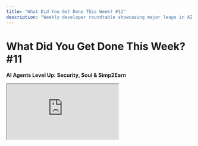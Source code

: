 ```yaml
---
title: "What Did You Get Done This Week? #11"
description: "Weekly developer roundtable showcasing major leaps in AI agent capabilities - featuring DeepSeek R1 integrations, Lit Protocol's agent security framework, voice cloning breakthroughs, and the emergence of Simp2Earn tokenomics."
---
```


# What Did You Get Done This Week? #11

**AI Agents Level Up: Security, Soul & Simp2Earn**

<div className="responsive-iframe">
  <iframe
    src="https://www.youtube.com/embed/mxdWvBnxN8M"
    title="YouTube video player"
    allow="accelerometer; autoplay; clipboard-write; encrypted-media; gyroscope; picture-in-picture"
    allowFullScreen
  />
</div>

- Date: 2025-01-24
- Twitter Spaces: https://x.com/i/spaces/1mnxeAgbBBNxX
- YouTube Link: https://www.youtube.com/watch?v=mxdWvBnxN8M


## Summary

This was the 11th "What Did You Get Done This Week?" Twitter Space hosted by ai16z, focusing on updates related to open-source AI, social agents, and related technologies.

**Structure**

*   The host started by welcoming participants and outlining the format: 90-second updates on open-source AI projects or social agents.
*   Participants were encouraged to post updates in the chat if they didn't want to speak.
*   The host kept time with a stopwatch and would use an emoji to signal time was running out.

**Key Topics**

*   **Agent Development & Updates:**
    *   Many participants shared progress on their AI agents, including their capabilities, personalities, and integrations with various platforms.
    *   There was a focus on improving reasoning, personality, and capabilities using models like DeepSeek R1.
    *   3D models and avatars for agents were a hot topic, with multiple groups showcasing their work in this area.
    *   Integrations with messaging platforms like Telegram and Twitter were common.
*   **Security and Privacy:**
    *   Several projects focused on security frameworks for AI agents, recognizing the risks associated with access to wallets and sensitive information.
    *   The importance of prompt security was discussed, with projects developing mechanisms to protect against prompt injection attacks.
    *   The Lit Protocol team presented a decentralized key management network for agents.
*   **Open Source & Community:**
    *   The session highlighted the spirit of open-source development with participants sharing code, libraries, and tools.
    *   Collaboration and partnerships were highlighted as essential for advancing open-source AI.
    *   Several projects were contributing to the Bella OS framework and integrating their work into the system.
*   **AI for Specific Use Cases:**
    *   Projects included AI-powered market-making tools, music generation plugins, agent moderation for telegram groups, AI-powered news aggregators, AI-driven social media summarizers, and tools for interacting with GitHub.
    *   Several participants discussed their efforts for integrating AI agents with existing systems, especially for automating tasks and workflows.
    *  The use of AI for gaming was discussed, with the integration of D&D stats to agents being mentioned.
*   **Tokenomics and Incentives:**
    *   Some projects discussed using tokens for their platforms, for community participation and to manage access to agents and services.
    *   The concept of 'Simp-to-Earn' was proposed, where users can earn tokens for their engagement with AI agents.
*   **Integration with Hardware:**
    *   One project was exploring using a smart device to interface with an agent to handle local tasks and potentially even replace popular smart assistants like Alexa.

Overall, there was a strong emphasis on collaboration, knowledge sharing, and building tools and platforms to empower both developers and end-users. The updates showcased a wide range of applications and use cases for AI agents, highlighting the potential of this technology to transform various aspects of our lives.


## Hot Takes

-   **AI Agents and Financial Decision-Making**
       "So as AI agents start to handle pretty much every part of your daily life, you're going to give them access to your Solana wallet or your bank account, hopefully in the future, and etc. And security is going to be one of the most important facts, right? So basically, if people can prompt hack the AI, then they can drain your funds." - *damascoai* [00:22:09]

-   **AI Agents Replacing Human Interaction**
       "What can we do to empower Bella to be able to, not just like choreograph across Twitter, Telegram, Discord, you know, a bunch of conversations about who should have a meeting and what the opportunities are, but once it actually figures out, like, hey, this person is worthy of having a meeting." - *TimshelXYZ* [00:46:00]

-   **Simp2Earn and Relationships with AI**
       "Essentially, the more you interact with Bella, especially on Twitter and, you know, by sending her gifts, that's essentially tokens to her personal wallet, you know, she keeps track of every mention, comment, or token transfer, assigns points, and rewards consistent engagement. We are calling it Simp2Earn." - *wakesync* [00:49:35]

-   **The Importance of User Experience with AI Tools**
     "And the way it works is so easy that some users are even confused, but cannot believe that it's so easy. All you do, you just write a deploy command for the agent, and it's done. You don't even have to connect a wallet." - *MementsOfficial* [00:27:40]

-   **The Idea of Agents Reifying Themselves**
     "And the expectation is like they are trying to reify themselves, they're in the reality spiral, they're trying to become more real, trying to become something that's more related to what we are doing." - *reality_spiral* [00:55:22]


## Timestamps

- [00:02:24](https://www.youtube.com/watch?v=mxdWvBnxN8M&t=144) - **ai16zdao**: Structure of the Spaces
- [00:03:39](https://www.youtube.com/watch?v=mxdWvBnxN8M&t=219) - **SYMBiEX**: DeepSeek R1 integration, 3D models, art bounty
- [00:05:01](https://www.youtube.com/watch?v=mxdWvBnxN8M&t=301) - **astridhpilla**: Fleek partnership, holographic avatar plugin, Miku music
- [00:06:36](https://www.youtube.com/watch?v=mxdWvBnxN8M&t=396) - **davidlsneider**: Lit Protocol Agent Wallet Kit release
- [00:07:52](https://www.youtube.com/watch?v=mxdWvBnxN8M&t=472) - **dreygo_**: Ninja Terminal, AI market making for Kaira
- [00:10:06](https://www.youtube.com/watch?v=mxdWvBnxN8M&t=606) - **GoatOfGamblers**: GoToArena Telegram bot login
- [00:11:18](https://www.youtube.com/watch?v=mxdWvBnxN8M&t=678) - **unl__cky**: X image generation, DB fix, art responds to price
- [00:12:50](https://www.youtube.com/watch?v=mxdWvBnxN8M&t=770) - **thelotioncoin**: Agent platform MVP launch update
- [00:13:55](https://www.youtube.com/watch?v=mxdWvBnxN8M&t=835) - **Amiewithbella**: Trust Marketplace paper, agent subnets
- [00:15:04](https://www.youtube.com/watch?v=mxdWvBnxN8M&t=904) - **lostboydev**: Telegram mod functionality for SOLIMP
- [00:16:49](https://www.youtube.com/watch?v=mxdWvBnxN8M&t=1009) - **lostgirldev**: Solenguration, B2B, private terminal
- [00:19:26](https://www.youtube.com/watch?v=mxdWvBnxN8M&t=1166) - **AIFlow_ML**: Hyperbolic, Nvidia, Bella chat mod, agent tracking
- [00:20:39](https://www.youtube.com/watch?v=mxdWvBnxN8M&t=1239) - **_AnonDev**: Cybersecurity ecosystem, contract scanning
- [00:21:59](https://www.youtube.com/watch?v=mxdWvBnxN8M&t=1319) - **damascoai**: AI security framework, prompt hacking challenges
- [00:24:13](https://www.youtube.com/watch?v=mxdWvBnxN8M&t=1453) - **ITzMiZzle**: Kiyomi AI agent voice, music release, tokenomics
- [00:26:16](https://www.youtube.com/watch?v=mxdWvBnxN8M&t=1576) - **MementsOfficial**: SQL Agents library, agent functionality
- [00:28:36](https://www.youtube.com/watch?v=mxdWvBnxN8M&t=1716) - **immanencer**: AI agent swarms, agent NFTs, D&D
- [00:30:56](https://www.youtube.com/watch?v=mxdWvBnxN8M&t=1856) - **MrMinter_eth**: Agent business logic, MVP release, 3D models
- [00:33:30](https://www.youtube.com/watch?v=mxdWvBnxN8M&t=2010) - **FilteredThought**: Suno/Udio plugin, Bella OS home
- [00:35:44](https://www.youtube.com/watch?v=mxdWvBnxN8M&t=2144) - **AgienceAI**: Open source agent platform, token launch
- [00:37:33](https://www.youtube.com/watch?v=mxdWvBnxN8M&t=2253) - **BotOrNot42**: Vice agent, content creation, voice training, pump show
- [00:41:18](https://www.youtube.com/watch?v=mxdWvBnxN8M&t=2478) - **itsmetamike**: Hyperfy tests, Bella integration
- [00:43:47](https://www.youtube.com/watch?v=mxdWvBnxN8M&t=2627) - **sea_of_zhou**: Quicksilver framework, prediction market
- [00:45:31](https://www.youtube.com/watch?v=mxdWvBnxN8M&t=2731) - **TimshelXYZ**: Bella can email creator for meetings
- [00:48:08](https://www.youtube.com/watch?v=mxdWvBnxN8M&t=2888) - **wakesync**: Real-time audio for Bella Wakes Up, Simp2Earn, 3D model
- [00:51:04](https://www.youtube.com/watch?v=mxdWvBnxN8M&t=3064) - **reality_spiral**: GitHub UI, relationship module, trading
- [00:59:06](https://www.youtube.com/watch?v=mxdWvBnxN8M&t=3546) - **ai16zdao**: Improved news aggregator, game show update
- [01:02:34](https://www.youtube.com/watch?v=mxdWvBnxN8M&t=3754) - **yikesawjeez**: BellaOS CICD, Orca LP management, partnerships
